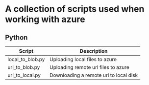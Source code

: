 
# A collection of scripts used when working with azure

## Python

Script  | Description
------------- | -------------
local_to_blob.py  | Uploading local files to azure
url_to_blob.py  | Uploading remote url files to azure
url_to_local.py | Downloading a remote url to local disk